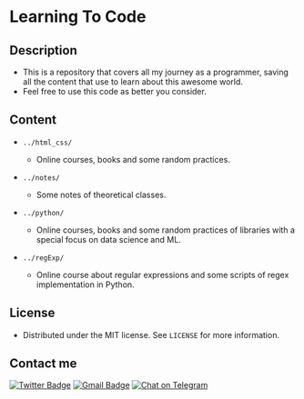# Learning To Code

## Description

- This is a repository that covers all my journey as a programmer, saving all the content that use to learn about this awesome world.
- Feel free to use this code as better you consider.

## Content

- `../html_css/`

    - Online courses, books and some random practices.

- `../notes/`

    - Some notes of theoretical classes.

- `../python/`

    - Online courses, books and some random practices of libraries with a special focus on data science and ML.

- `../regExp/`

    - Online course about regular expressions and some scripts of regex implementation in Python.

## License

- Distributed under the MIT license. See `LICENSE` for more information.

## Contact me

[![Twitter Badge](https://img.shields.io/badge/-James_Noria-1ca0f1?style=flat-square&logo=twitter&logoColor=white&link=https://twitter.com/jamesnoria)](https://twitter.com/jamesnoria) [![Gmail Badge](https://img.shields.io/badge/-jamesnoria@gmail.com-c14438?style=flat-square&logo=Gmail&logoColor=white&link=mailto:jamesnoria@gmail.com)](mailto:jamesnoria@gmail.com)
[![Chat on Telegram](https://img.shields.io/badge/Chat%20on-Telegram-brightgreen.svg)](https://t.me/jamesnoria)  